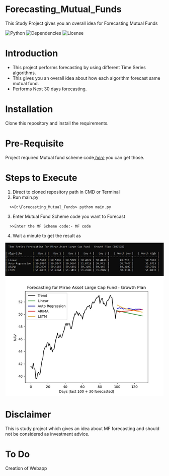 Forecasting_Mutual_Funds
=====================

This Study Project gives you an overall idea for Forecasting Mutual Funds

![Python](https://img.shields.io/badge/python-v3.7+-blue.svg)
![Dependencies](https://img.shields.io/badge/dependencies-up%20to%20date-brightgreen.svg)
![License](https://img.shields.io/pypi/l/selenium-wire.svg)

Introduction
============

* This project performs forecasting by using different Time Series algorithms.
* This gives you an overall idea about how each algorithm forecast same mutual fund.
* Performs Next 30 days forecasting.
  

Installation
=============
Clone this repository and install the requirements.


Pre-Requisite
==============
Project required Mutual fund scheme code,*[here](https://raw.githubusercontent.com/NayakwadiS/mftool/master/Scheme_codes.txt)* you can get those. 


Steps to Execute
=================
1. Direct to cloned repository path in CMD or Terminal
2. Run main.py 
```shell
  >>D:\Forecasting_Mutual_Funds> python main.py
```
3. Enter Mutual Fund Scheme code you want to Forecast
```shell
  >>Enter the MF Scheme code:- MF code
```
4. Wait a minute to get the result as 

<img src="./images/forecasting_cmd.JPG" >
<img src="./images/forecasting_plot.jpg" >


Disclaimer
================
This is study project which gives an idea about MF forecasting and should not be considered as investment advice.


To Do
================
Creation of Webapp 


